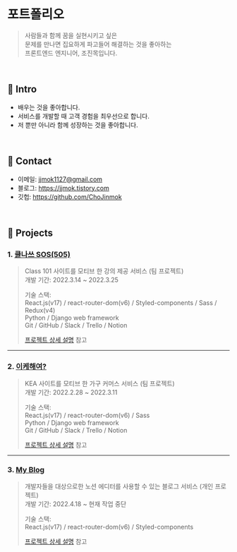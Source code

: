 # 포트폴리오
>사람들과 함께 꿈을 실현시키고 싶은   
>문제를 만나면 집요하게 파고들어 해결하는 것을 좋아하는  
>프론트엔드 엔지니어, 조진목입니다.

</br>

## :pushpin: Intro
- 배우는 것을 좋아합니다.
- 서비스를 개발할 때 고객 경험을 최우선으로 합니다.
- 저 뿐만 아니라 함께 성장하는 것을 좋아합니다.

</br>

## :pushpin: Contact
- 이메일: jjmok1127@gmail.com
- 블로그: https://jjmok.tistory.com
- 깃헙: https://github.com/ChoJinmok

</br>

## :pushpin: Projects
### 1. [클나쓰 SOS(505)](https://www.youtube.com/watch?v=VYkbAKeaEy4&feature=youtu.be)
>Class 101 사이트를 모티브 한 강의 제공 서비스 (팀 프로젝트)  
>개발 기간: 2022.3.14 ~ 2022.3.25  
>  
>기술 스택:  
>React.js(v17) / react-router-dom(v6) / Styled-components / Sass / Redux(v4)  
>Python / Django web framework  
>Git / GitHub / Slack / Trello / Notion  
>  
>[프로젝트 상세 설명](https://github.com/ChoJinmok/30-2nd-clnass505-frontend) 참고

---

### 2. [이케해여?](https://github.com/ChoJinmok/30-1st-WEKEA-frontend)
>KEA 사이트를 모티브 한 가구 커머스 서비스  (팀 프로젝트)  
>개발 기간: 2022.2.28 ~ 2022.3.11  
>  
>기술 스택:  
>React.js(v17) / react-router-dom(v6) / Sass  
>Python / Django web framework  
>Git / GitHub / Slack / Trello / Notion  
>  
>[프로젝트 상세 설명](https://github.com/ChoJinmok/30-1st-WEKEA-frontend) 참고

---

### 3. [My Blog](https://chojinmok.github.io/blog-project-v0.0/)
>개발자들을 대상으로한 노션 에디터를 사용할 수 있는 블로그 서비스  (개인 프로젝트)  
>개발 기간: 2022.4.18 ~ 현재 작업 중단  
>  
>기술 스택:  
>React.js(v17) / react-router-dom(v6) / Styled-components  
>  
>[프로젝트 상세 설명](https://github.com/ChoJinmok/blog-project-v0.0) 참고
